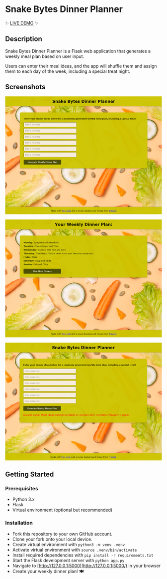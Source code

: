 # Snake Bytes Dinner Planner

✨ [LIVE DEMO](https://kazvee.pythonanywhere.com/) ✨  

## Description
Snake Bytes Dinner Planner is a Flask web application that generates a weekly meal plan based on user input.  

Users can enter their meal ideas, and the app will shuffle them and assign them to each day of the week, including a special treat night.

## Screenshots

![](static/readme/Snake_Bytes_Main_View.png)

![](static/readme/Snake_Bytes_Results_View.png)

![](static/readme/Snake_Bytes_Input_Validation.png)

## Getting Started

### Prerequisites
- Python 3.x
- Flask
- Virtual environment (optional but recommended)

### Installation

- Fork this repository to your own GitHub account.
- Clone your fork onto your local device.
- Create virtual environment with `python3 -m venv .venv`
- Activate virtual environment with `source .venv/bin/activate`
- Install required dependencies with `pip install -r requirements.txt`
- Start the Flask development server with `python app.py`
- Navigate to [http://127.0.0.1:5000](http://127.0.0.1:5000/) in your browser
- Create your weekly dinner plan! 🍽️